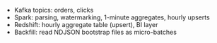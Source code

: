 - Kafka topics: orders, clicks
- Spark: parsing, watermarking, 1-minute aggregates, hourly upserts
- Redshift: hourly aggregate table (upsert), BI layer
- Backfill: read NDJSON bootstrap files as micro-batches
